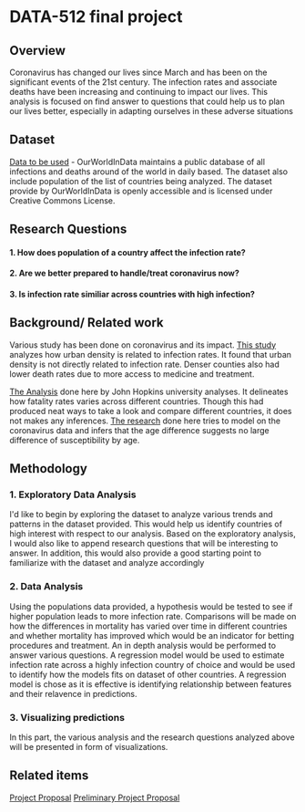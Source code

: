 # DATA-512 final project

## Overview
Coronavirus has changed our lives since March and has been on the significant events of the 21st century. The infection rates and associate deaths have been increasing and continuing to impact our lives. This analysis is focused on find answer to questions that could help us to plan our lives better, especially in adapting ourselves in these adverse situations

## Dataset
[Data to be used](https://ourworldindata.org/coronavirus-source-data) - OurWorldInData maintains a public database of all infections and deaths around of the world in daily based. The dataset also include population of the list of countries being analyzed. The dataset provide by OurWorldInData is openly accessible and is licensed under Creative Commons License.

## Research Questions

#### 1. How does population of a country affect the infection rate?
#### 2. Are we better prepared to handle/treat coronavirus now?
#### 3. Is infection rate similiar across countries with high infection?

## Background/ Related work
Various study has been done on coronavirus and its impact. [This study](https://www.jhsph.edu/news/news-releases/2020/urban-density-not-linked-to-higher-coronavirus-infection-rates-and-is-linked-to-lower-covid-19-death-rates.html) analyzes how urban density is related to infection rates. It found that urban density is not directly related to infection rate. Denser counties also had lower death rates due to more access to medicine and treatment.

[The Analysis](https://coronavirus.jhu.edu/data/mortality) done here by John Hopkins university analyses. It delineates how fatality rates varies across different countries. Though this had produced neat ways to take a look and compare different countries, it does not makes any inferences. [The research](https://www.nature.com/articles/s41598-020-73777-8) done here tries to model on the coronavirus data and infers that the age difference suggests no large difference of susceptibility by age.

## Methodology

### 1. Exploratory Data Analysis
I'd like to begin by exploring the dataset to analyze various trends and patterns in the dataset provided. This would help us identify countries of high interest with respect to our analysis. Based on the exploratory analysis, I would also like to append research questions that will be interesting to answer. In addition, this would also provide a good starting point to familiarize with the dataset and analyze accordingly

### 2. Data Analysis
Using the populations data provided, a hypothesis would be tested to see if higher population leads to more infection rate. Comparisons will be made on how the differences in mortality has varied over time in different countries and whether mortality has improved which would be an indicator for betting procedures and treatment. An in depth analysis would be performed to answer various questions. A regression model would be used to estimate infection rate across a highly infection country of choice and would be used to identify how the models fits on dataset of other countries. A regression model is chose as it is effective is identifying relationship between features and their relavence in predictions.

### 3. Visualizing predictions
In this part, the various analysis and the research questions analyzed above will be presented in form of visualizations.

## Related items
[Project Proposal](https://github.com/Sreejavm/DATA-512-final/blob/main/data-512-final/Final%20Project%20Proposal.pdf)
[Preliminary Project Proposal](https://github.com/Sreejavm/DATA-512-final/blob/main/data-512-final/Final%20Project%20Preliminary%20Proposal.pdf)
